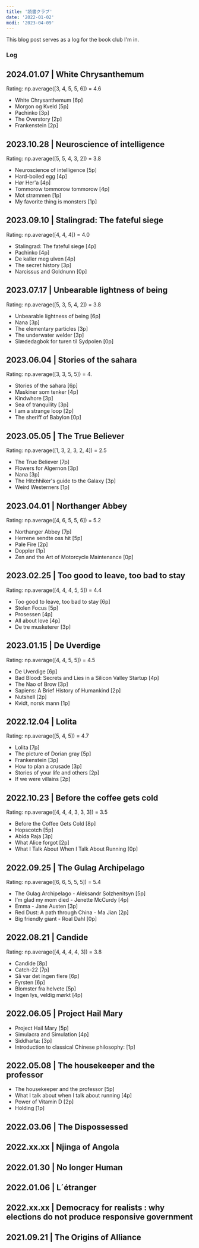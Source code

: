 ```yaml
---
title: '読書クラブ'
date: '2022-01-02'
modi: '2023-04-09'
---
```


This blog post serves as a log for the book club I'm in.

### Log

## 2024.01.07 | White Chrysanthemum

Rating: np.average(\[3, 4, 5, 5, 6\]) = 4.6

*   White Chrysanthemum \[6p\]
*   Morgon og Kveld \[5p\]
*   Pachinko \[3p\]
*   The Overstory \[2p\]
*   Frankenstein \[2p\]

## 2023.10.28 | Neuroscience of intelligence

Rating: np.average(\[5, 5, 4, 3, 2\]) = 3.8

*   Neuroscience of intelligence \[5p\]
*   Hard-boiled egg \[4p\]
*   Hør Her'a \[4p\]
*   Tommorow tommorow tommorow \[4p\]
*   Mot strømmen \[1p\]
*   My favorite thing is monsters \[1p\]

## 2023.09.10 | Stalingrad: The fateful siege

Rating: np.average(\[4, 4, 4\]) = 4.0

*   Stalingrad: The fateful siege \[4p\]
*   Pachinko \[4p\]
*   De kaller meg ulven \[4p\]
*   The secret history \[3p\]
*   Narcissus and Goldnunn \[0p\]

## 2023.07.17 | Unbearable lightness of being

Rating: np.average(\[5, 3, 5, 4, 2\]) = 3.8

*   Unbearable lightness of being \[6p\]
*   Nana \[3p\]
*   The elementary particles \[3p\]
*   The underwater welder \[3p\]
*   Slædedagbok for turen til Sydpolen \[0p\]

## 2023.06.04 | Stories of the sahara

Rating: np.average(\[3, 3, 5, 5\]) = 4.

*   Stories of the sahara \[6p\]
*   Maskiner som tenker \[4p\]
*   Kindwhore \[3p\]
*   Sea of tranquility \[3p\]
*   I am a strange loop \[2p\]
*   The sheriff of Babylon \[0p\]

## 2023.05.05 | The True Believer

Rating: np.average(\[1, 3, 2, 3, 2, 4\]) = 2.5

*   The True Believer \[7p\]
*   Flowers for Algernon \[3p\]
*   Nana \[3p\]
*   The Hitchhiker's guide to the Galaxy \[3p\]
*   Weird Westerners \[1p\]

## 2023.04.01 | Northanger Abbey

Rating: np.average(\[4, 6, 5, 5, 6\]) = 5.2

*   Northanger Abbey \[7p\]
*   Herrene sendte oss hit \[5p\]
*   Pale Fire \[2p\]
*   Doppler \[1p\]
*   Zen and the Art of Motorcycle Maintenance \[0p\]

## 2023.02.25 | Too good to leave, too bad to stay

Rating: np.average(\[4, 4, 4, 5, 5\]) = 4.4

*   Too good to leave, too bad to stay \[6p\]
*   Stolen Focus \[5p\]
*   Prosessen \[4p\]
*   All about love \[4p\]
*   De tre musketerer \[3p\]

## 2023.01.15 | De Uverdige

Rating: np.average(\[4, 4, 5, 5\]) = 4.5

*   De Uverdige \[6p\]
*   Bad Blood: Secrets and Lies in a Silicon Valley Startup \[4p\]
*   The Nao of Brow \[3p\]
*   Sapiens: A Brief History of Humankind \[2p\]
*   Nutshell \[2p\]
*   Kvidt, norsk mann \[1p\]

## 2022.12.04 | Lolita

Rating: np.average(\[5, 4, 5\]) = 4.7

*   Lolita \[7p\]
*   The picture of Dorian gray \[5p\]
*   Frankenstein \[3p\]
*   How to plan a crusade \[3p\]
*   Stories of your life and others \[2p\]
*   If we were villains \[2p\]

## 2022.10.23 | Before the coffee gets cold

Rating: np.average(\[4, 4, 4, 3, 3, 3\]) = 3.5

*   Before the Coffee Gets Cold \[8p\]
*   Hopscotch \[5p\]
*   Abida Raja \[3p\]
*   What Alice forgot \[2p\]
*   What I Talk About When I Talk About Running \[0p\]

## 2022.09.25 | The Gulag Archipelago

Rating: np.average(\[6, 6, 5, 5, 5\]) = 5.4

*   The Gulag Archipelago - Aleksandr Solzhenitsyn \[5p\]
*   I’m glad my mom died - Jenette McCurdy \[4p\]
*   Emma - Jane Austen \[3p\]
*   Red Dust: A path through China - Ma Jian \[2p\]
*   Big friendly giant - Roal Dahl \[0p\]

## 2022.08.21 | Candide

Rating: np.average(\[4, 4, 4, 4, 3\]) = 3.8

*   Candide \[8p\]
*   Catch-22 \[7p\]
*   Så var det ingen flere \[6p\]
*   Fyrsten \[6p\]
*   Blomster fra helvete \[5p\]
*   Ingen lys, veldig mørkt \[4p\]

## 2022.06.05 | Project Hail Mary

*   Project Hail Mary \[5p\]
*   Simulacra and Simulation \[4p\]
*   Siddharta: \[3p\]
*   Introduction to classical Chinese philosophy: \[1p\]

## 2022.05.08 | The housekeeper and the professor

*   The housekeeper and the professor \[5p\]
*   What I talk about when I talk about running \[4p\]
*   Power of Vitamin D \[2p\]
*   Holding \[1p\]

## 2022.03.06 | The Dispossessed

## 2022.xx.xx | Njinga of Angola

## 2022.01.30 | No longer Human

## 2022.01.06 | L´étranger

## 2022.xx.xx | Democracy for realists : why elections do not produce responsive government

## 2021.09.21 | The Origins of Alliance
